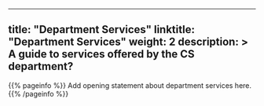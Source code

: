 ______________________________________________________________________

## title: "Department Services" linktitle: "Department Services" weight: 2 description: > A guide to services offered by the CS department?

{{% pageinfo %}} Add opening statement about department services here. {{%
/pageinfo %}}
